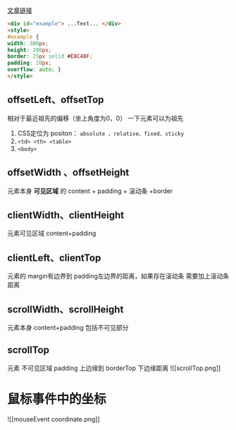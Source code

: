 [文章链接](https://javascript.info/size-and-scroll#sample-element)
```html
<div id="example"> ...Text... </div> 
<style> 
#example { 
width: 300px; 
height: 200px; 
border: 25px solid #E8C48F; 
padding: 20px; 
overflow: auto; } 
</style>
```

## offsetLeft、offsetTop
相对于最近祖先的偏移（坐上角度为0，0）
一下元素可以为祖先
1. CSS定位为 positon： `absolute 、relative、fixed、sticky`
2. `<td> <th> <table>`
3. `<body>`

## offsetWidth 、offsetHeight
元素本身 **可见区域** 的  content + padding + 滚动条 +border

## clientWidth、clientHeight
元素可见区域 content+padding
## clientLeft、clientTop
元素的 margin有边界到 padding左边界的距离，如果存在滚动条 需要加上滚动条距离
## scrollWidth、scrollHeight
元素本身 content+padding  包括不可见部分
## scrollTop
元素 不可见区域 padding 上边缘到 borderTop 下边缘距离
![[scrollTop.png]]

# 鼠标事件中的坐标
![[mouseEvent coordinate.png]]